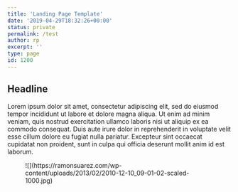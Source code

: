 ```yaml
---
title: 'Landing Page Template'
date: '2019-04-29T18:32:26+00:00'
status: private
permalink: /test
author: rp
excerpt: ''
type: page
id: 1200
---
```

Headline
--------

 Lorem ipsum dolor sit amet, consectetur adipiscing elit, sed do eiusmod tempor incididunt ut labore et dolore magna aliqua. Ut enim ad minim veniam, quis nostrud exercitation ullamco laboris nisi ut aliquip ex ea commodo consequat. Duis aute irure dolor in reprehenderit in voluptate velit esse cillum dolore eu fugiat nulla pariatur. Excepteur sint occaecat cupidatat non proident, sunt in culpa qui officia deserunt mollit anim id est laborum.

<figure class="wp-block-image">![](https://ramonsuarez.com/wp-content/uploads/2013/02/2010-12-10_09-01-02-scaled-1000.jpg)</figure><style>
#masthead,
.entry-header,
footer#colophon{
  display: none !important;
}
</style>